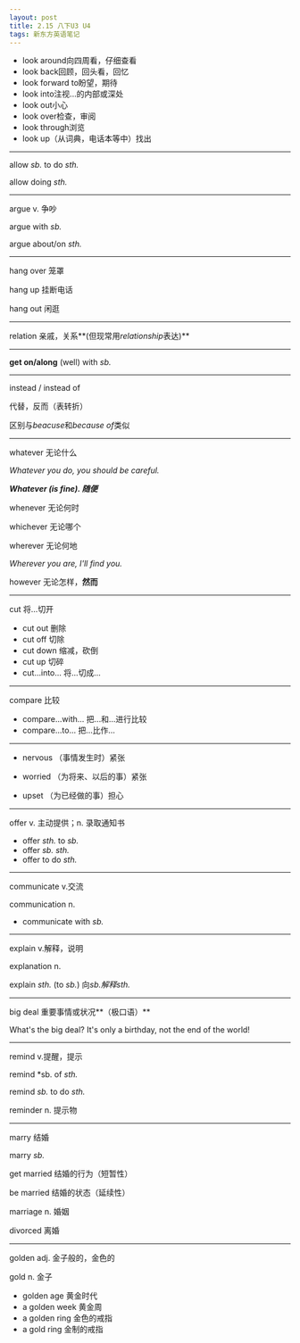 ```yaml
---
layout: post
title: 2.15 八下U3 U4
tags: 新东方英语笔记
---
```


- look around向四周看，仔细查看
- look back回顾，回头看，回忆
- look forward to盼望，期待
- look into注视...的内部或深处
- look out小心
- look over检查，审阅
- look through浏览
- look up（从词典，电话本等中）找出

-------

allow *sb.* to do *sth.*

allow doing *sth.*

-------

argue v. 争吵

argue with *sb.*

argue about/on *sth.*

-------

hang over 笼罩

hang up 挂断电话

hang out 闲逛

-------

relation 亲戚，关系**(但现常用*relationship*表达)**

-------

**get on/along** (well) with *sb.*

-------

instead / instead of

代替，反而（表转折）

区别与*beacuse*和*because of*类似

-------

whatever 无论什么

*Whatever you do, you should be careful.*

***Whatever (is fine). 随便***

whenever 无论何时

whichever 无论哪个

wherever 无论何地

*Wherever you are, I'll find you.*

however 无论怎样，**然而**

-------

cut 将...切开

- cut out 删除
- cut off 切除
- cut down 缩减，砍倒
- cut up 切碎
- cut...into... 将...切成...

-------

compare 比较

- compare...with... 把...和...进行比较
- compare...to... 把...比作...

-------

- nervous （事情发生时）紧张

- worried （为将来、以后的事）紧张

- upset （为已经做的事）担心

-------

offer v. 主动提供；n. 录取通知书

- offer *sth.* to *sb.*
- offer *sb.* *sth.*
- offer to do *sth.* 

-------

communicate v.交流

communication n.

- communicate with *sb.*

-------

explain v.解释，说明

explanation n.

explain *sth.* (to *sb.*) 向*sb.*解释*sth.*

-------

big deal 重要事情或状况**（极口语）**

What's the big deal? It's only a birthday, not the end of the world!

-------

remind v.提醒，提示

remind *sb. of *sth.*

remind *sb.* to do *sth.*

reminder n. 提示物

-------

marry 结婚

marry *sb.*

get married 结婚的行为（短暂性）

be married 结婚的状态（延续性）

marriage n. 婚姻

divorced 离婚

-------

golden adj. 金子般的，金色的

gold n. 金子

- golden age 黄金时代
- a golden week 黄金周
- a golden ring 金色的戒指
- a gold ring 金制的戒指
